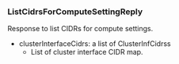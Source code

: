 ### ListCidrsForComputeSettingReply
Response to list CIDRs for compute settings.

- clusterInterfaceCidrs: a list of ClusterInfCidrss
  - List of cluster interface CIDR map.
